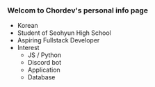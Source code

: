 ### Welcom to Chordev's personal info page
- Korean
- Student of Seohyun High School
- Aspiring Fullstack Developer
- Interest   
   - JS / Python
   - Discord bot
   - Application
   - Database
<!--
**chordev/chordev** is a ✨ _special_ ✨ repository because its `README.md` (this file) appears on your GitHub profile.

Here are some ideas to get you started:

- 🔭 I’m currently working on ...
- 🌱 I’m currently learning ...
- 👯 I’m looking to collaborate on ...
- 🤔 I’m looking for help with ...
- 💬 Ask me about ...
- 📫 How to reach me: ...
- 😄 Pronouns: ...
- ⚡ Fun fact: ...
-->
